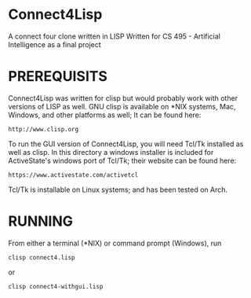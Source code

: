 # Connect4Lisp
A connect four clone written in LISP
Written for CS 495 - Artificial Intelligence as a final project

# PREREQUISITS

Connect4Lisp was written for clisp but would probably work with
other versions of LISP as well. GNU clisp is available on *NIX systems,
Mac, Windows, and other platforms as well; It can be found here:

	http://www.clisp.org
	
To run the GUI version of Connect4Lisp, you will need Tcl/Tk
installed as well as clisp. In this directory a windows installer
is included for ActiveState's windows port of Tcl/Tk; their website
can be found here:

	https://www.activestate.com/activetcl
	
Tcl/Tk is installable on Linux systems; and has been tested on Arch.

# RUNNING
From either a terminal (*NIX) or command prompt (Windows), run

	clisp connect4.lisp

or
	
	clisp connect4-withgui.lisp


